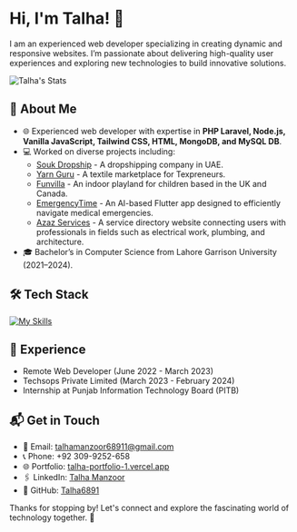 # Hi, I'm Talha! 👋

I am an experienced web developer specializing in creating dynamic and responsive websites. I’m passionate about delivering high-quality user experiences and exploring new technologies to build innovative solutions.

![Talha's Stats](https://github-readme-stats.vercel.app/api?username=Talha6891&theme=vue-dark&show_icons=true&hide_border=true&count_private=true)

## 🚀 About Me

- 🌐 Experienced web developer with expertise in **PHP Laravel, Node.js, Vanilla JavaScript, Tailwind CSS, HTML, MongoDB, and MySQL DB**.
- 💻 Worked on diverse projects including:
  - [Souk Dropship](https://soukdropshiplink) - A dropshipping company in UAE.
  - [Yarn Guru](https://yarnguruapp) - A textile marketplace for Texpreneurs.
  - [Funvilla](https://funvillalink) - An indoor playland for children based in the UK and Canada.
  - [EmergencyTime](https://emergencytimelink) - An AI-based Flutter app designed to efficiently navigate medical emergencies.
  - [Azaz Services](https://azazserviceslink) - A service directory website connecting users with professionals in fields such as electrical work, plumbing, and architecture.
- 🎓 Bachelor’s in Computer Science from Lahore Garrison University (2021–2024).

## 🛠 Tech Stack

[![My Skills](https://skillicons.dev/icons?i=php,js,html,css,mongodb,mysql)](https://skillicons.dev)

## 💼 Experience

- Remote Web Developer (June 2022 - March 2023)
- Techsops Private Limited (March 2023 - February 2024)
- Internship at Punjab Information Technology Board (PITB)

## 📬 Get in Touch

- 📧 Email: [talhamanzoor68911@gmail.com](mailto:talhamanzoor68911@gmail.com)
- 📞 Phone: +92 309-9252-658
- 🌐 Portfolio: [talha-portfolio-1.vercel.app](https://talha-portfolio-1.vercel.app)
- 🖇 LinkedIn: [Talha Manzoor](https://www.linkedin.com/in/talha-manzoor-112a57269)
- 🔗 GitHub: [Talha6891](https://github.com/Talha6891)

Thanks for stopping by! Let's connect and explore the fascinating world of technology together. 🚀
